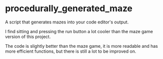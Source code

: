 # procedurally_generated_maze

A script that generates mazes into your code editor's output.

I find sitting and pressing the run button a lot cooler than the maze game version of this project.

The code is slightly better than the maze game, it is more readable and has more efficient functions, but there is still a lot to be improved on.
